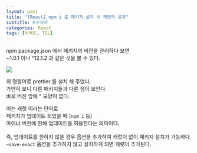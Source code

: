 ```yaml
---
layout: post
title: "[React] npm i 로 패키지 설치 시 캐럿의 유무"
subtitle: #부제목
categories: React
tags: [리액트, TIL]
---
```


npm package.json 에서 패키지의 버전을 관리하다 보면<br>
~1.0.1 이나 ^12.1.2 과 같은 것을 볼 수 있다.

![](https://img1.daumcdn.net/thumb/R1280x0/?scode=mtistory2&fname=https%3A%2F%2Fblog.kakaocdn.net%2Fdn%2Fdv5VHf%2FbtrXK86SZFb%2F4hqWEDf9Ar6PVEVUJKKJmK%2Fimg.png)

위 명령어로 prettier 를 설치 해 주었다.<br>
가만히 보니 다른 패키지들과 다른 점이 보인다.<br>
바로 버전 앞에 ^ 모양이 없다.

이는 캐럿 이라는 단어로<br>
패키지가 업데이트 되었을 때 (`npm i` 등)<br>
마이너 버전에 한해 업데이트를 허용한다는 의미이다.
<br>
<br>
즉, 업데이트를 원하지 않을 경우 옵션을 추가하여 캐럿이 없이 패키지 설치가 가능하다.<br>
`—save-exact` 옵션을 추가하지 않고 설치하게 되면 캐럿이 추가된다.